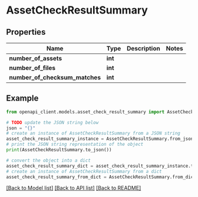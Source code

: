 # AssetCheckResultSummary


## Properties

Name | Type | Description | Notes
------------ | ------------- | ------------- | -------------
**number_of_assets** | **int** |  | 
**number_of_files** | **int** |  | 
**number_of_checksum_matches** | **int** |  | 

## Example

```python
from openapi_client.models.asset_check_result_summary import AssetCheckResultSummary

# TODO update the JSON string below
json = "{}"
# create an instance of AssetCheckResultSummary from a JSON string
asset_check_result_summary_instance = AssetCheckResultSummary.from_json(json)
# print the JSON string representation of the object
print(AssetCheckResultSummary.to_json())

# convert the object into a dict
asset_check_result_summary_dict = asset_check_result_summary_instance.to_dict()
# create an instance of AssetCheckResultSummary from a dict
asset_check_result_summary_from_dict = AssetCheckResultSummary.from_dict(asset_check_result_summary_dict)
```
[[Back to Model list]](../README.md#documentation-for-models) [[Back to API list]](../README.md#documentation-for-api-endpoints) [[Back to README]](../README.md)


